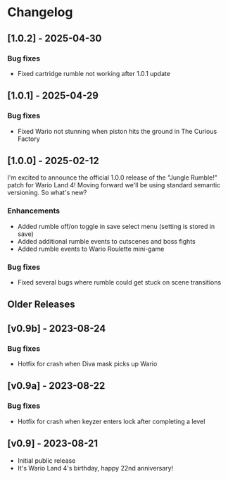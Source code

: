 # Changelog

## [1.0.2] - 2025-04-30

### Bug fixes
- Fixed cartridge rumble not working after 1.0.1 update

## [1.0.1] - 2025-04-29

### Bug fixes
- Fixed Wario not stunning when piston hits the ground in The Curious Factory

## [1.0.0] - 2025-02-12

I'm excited to announce the official 1.0.0 release of the "Jungle Rumble!" patch for Wario Land 4! Moving forward we'll be using standard semantic versioning. So what's new?

### Enhancements
- Added rumble off/on toggle in save select menu (setting is stored in save)
- Added additional rumble events to cutscenes and boss fights
- Added rumble events to Wario Roulette mini-game

### Bug fixes
- Fixed several bugs where rumble could get stuck on scene transitions

## Older Releases

## [v0.9b] - 2023-08-24

### Bug fixes
- Hotfix for crash when Diva mask picks up Wario

## [v0.9a] - 2023-08-22

### Bug fixes
- Hotfix for crash when keyzer enters lock after completing a level

## [v0.9] - 2023-08-21

- Initial public release
- It's Wario Land 4's birthday, happy 22nd anniversary!
